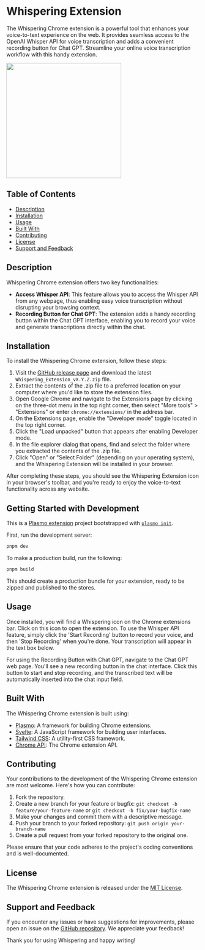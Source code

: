 # Whispering Extension

The Whispering Chrome extension is a powerful tool that enhances your voice-to-text experience on the web. It provides seamless access to the OpenAI Whisper API for voice transcription and adds a convenient recording button for Chat GPT. Streamline your online voice transcription workflow with this handy extension.

<img src="./images/demo_2.gif" width="300">

## Table of Contents

- [Description](#description)
- [Installation](#installation)
- [Usage](#usage)
- [Built With](#built-with)
- [Contributing](#contributing)
- [License](#license)
- [Support and Feedback](#support-and-feedback)

## Description

Whispering Chrome extension offers two key functionalities:

- **Access Whisper API**: This feature allows you to access the Whisper API from any webpage, thus enabling easy voice transcription without disrupting your browsing context.
- **Recording Button for Chat GPT**: The extension adds a handy recording button within the Chat GPT interface, enabling you to record your voice and generate transcriptions directly within the chat.

## Installation

<!--
To install the Whispering Chrome extension, click the badge below:

[![Download Chrome Extension](https://img.shields.io/badge/Download-Chrome%20Extension-blue)](https://chrome.google.com/webstore/detail/whispering-chrome-extensi/your-extension-id)
-->

To install the Whispering Chrome extension, follow these steps:

1. Visit the [GitHub release page](https://github.com/braden-w/whispering-extension/releases) and download the latest `Whispering_Extension_vX.Y.Z.zip` file.
2. Extract the contents of the .zip file to a preferred location on your computer where you'd like to store the extension files.
3. Open Google Chrome and navigate to the Extensions page by clicking on the three-dot menu in the top right corner, then select "More tools" > "Extensions" or enter `chrome://extensions/` in the address bar.
4. On the Extensions page, enable the "Developer mode" toggle located in the top right corner.
5. Click the "Load unpacked" button that appears after enabling Developer mode.
6. In the file explorer dialog that opens, find and select the folder where you extracted the contents of the .zip file.
7. Click "Open" or "Select Folder" (depending on your operating system), and the Whispering Extension will be installed in your browser.

After completing these steps, you should see the Whispering Extension icon in your browser's toolbar, and you're ready to enjoy the voice-to-text functionality across any website.

## Getting Started with Development

This is a [Plasmo extension](https://docs.plasmo.com/) project bootstrapped with [`plasmo init`](https://www.npmjs.com/package/plasmo).

First, run the development server:

```bash
pnpm dev
```

To make a production build, run the following:

```bash
pnpm build
```

This should create a production bundle for your extension, ready to be zipped and published to the stores.

## Usage

Once installed, you will find a Whispering icon on the Chrome extensions bar. Click on this icon to open the extension. To use the Whisper API feature, simply click the 'Start Recording' button to record your voice, and then 'Stop Recording' when you're done. Your transcription will appear in the text box below.

For using the Recording Button with Chat GPT, navigate to the Chat GPT web page. You'll see a new recording button in the chat interface. Click this button to start and stop recording, and the transcribed text will be automatically inserted into the chat input field.

## Built With

The Whispering Chrome extension is built using:

- [Plasmo](https://docs.plasmo.com/): A framework for building Chrome extensions.
- [Svelte](https://svelte.dev/): A JavaScript framework for building user interfaces.
- [Tailwind CSS](https://tailwindcss.com/): A utility-first CSS framework.
- [Chrome API](https://developer.chrome.com/docs/extensions/reference/): The Chrome extension API.

## Contributing

Your contributions to the development of the Whispering Chrome extension are most welcome. Here's how you can contribute:

1. Fork the repository.
2. Create a new branch for your feature or bugfix: `git checkout -b feature/your-feature-name` or `git checkout -b fix/your-bugfix-name`
3. Make your changes and commit them with a descriptive message.
4. Push your branch to your forked repository: `git push origin your-branch-name`
5. Create a pull request from your forked repository to the original one.

Please ensure that your code adheres to the project's coding conventions and is well-documented.

## License

The Whispering Chrome extension is released under the [MIT License](https://opensource.org/licenses/MIT).

## Support and Feedback

If you encounter any issues or have suggestions for improvements, please open an issue on the [GitHub repository](https://github.com/braden-w/whispering/issues). We appreciate your feedback!

Thank you for using Whispering and happy writing!
